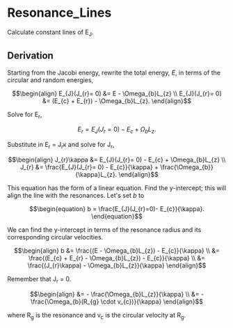 # Resonance_Lines
Calculate constant lines of E<sub>J</sub>.

## Derivation 

Starting from the Jacobi energy, rewrite the total energy, $E$, in terms of the circular and random energies,
```math
\begin{align}
    E_{J}(J_{r}= 0) &= E - \Omega_{b}L_{z} \\
    E_{J}(J_{r}= 0) &= (E_{c} + E_{r}) - \Omega_{b}L_{z}.
\end{align}
```

Solve for E<sub>r</sub>,

```math
    E_{r} = E_{J}(J_{r}= 0) - E_{c} + \Omega_{b}L_{z}.
```

Substitute in E<sub>r</sub> = J<sub>r</sub>&kappa; and solve for J<sub>r</sub>,

```math
\begin{align}
    J_{r}\kappa &= E_{J}(J_{r}= 0) - E_{c} + \Omega_{b}L_{z} \\
    J_{r} &= \frac{E_{J}(J_{r}= 0) - E_{c}}{\kappa} + \frac{\Omega_{b}}{\kappa}L_{z}.
\end{align}
```

This equation has the form of a linear equation. Find the y-intercept; this will align the line with the resonances. Let's set $b$ to
```math
\begin{equation}
  b = \frac{E_{J}(J_{r}=0)- E_{c}}{\kappa}.
\end{equation}
```
We can find the y-intercept in terms of the resonance radius and its corresponding circular velocities.

```math
\begin{align}
    b &= \frac{(E - \Omega_{b}L_{z}) - E_{c}}{\kappa} \\
    &= \frac{(E_{c} + E_{r} - \Omega_{b}L_{z}) - E_{c}}{\kappa} \\
    &= \frac{(J_{r}\kappa) - \Omega_{b}L_{z}}{\kappa}
\end{align}
```
Remember that J<sub>r</sub> = 0.

```math
\begin{align}
    &= - \frac{\Omega_{b}L_{z}}{\kappa} \\
    &= - \frac{\Omega_{b}(R_{g} \cdot v_{c})}{\kappa} 
\end{align}
```

where R<sub>g</sub> is the resonance and v<sub>c</sub> is the circular velocity at R<sub>g</sub>.
